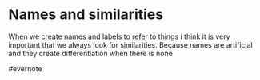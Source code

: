 # Names and similarities

When we create names and labels to refer to things i think it is very important that we always look for similarities. Because names are artificial and they create differentiation when there is none

\#evernote

